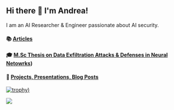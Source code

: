 ## Hi there 👋 I'm Andrea!
I am an AI Researcher & Engineer passionate about AI security.


#### :books: [Articles](https://scholar.google.com/citations?user=-j4ciq8AAAAJ&hl=en)

#### :mortar_board: [M.Sc Thesis on Data Exfiltration Attacks & Defenses in Neural Netowrks](https://doi.org/10.34726/hss.2023.92803))

#### :dart: [Projects, Presentations, Blog Posts](https://andreasiposova.github.io/)



<!--
**andreasiposova/andreasiposova** is a ✨ _special_ ✨ repository because its `README.md` (this file) appears on your GitHub profile.

Here are some ideas to get you started:

- 🔭 I’m currently working on ...
- 🌱 I’m currently learning ...
- 👯 I’m looking to collaborate on ...
- 🤔 I’m looking for help with ...
- 💬 Ask me about ...
- 📫 How to reach me: ...
- 😄 Pronouns: ...
- ⚡ Fun fact: ...
![GitHub stats](https://github-readme-stats-sigma-five.vercel.app/api?username=andreasiposova&count_private=true&show_icons=true&theme=tokyonight)

-->

[![trophy](https://github-profile-trophy.vercel.app/?username=andreasiposova&theme=discord&no-frame=true&rank=SECRET,SSS,SS,S,AAA,AA,A,B,C))](https://github.com/ryo-ma/github-profile-trophy) 

![](https://komarev.com/ghpvc/?username=andreasiposova&style=pixel)
